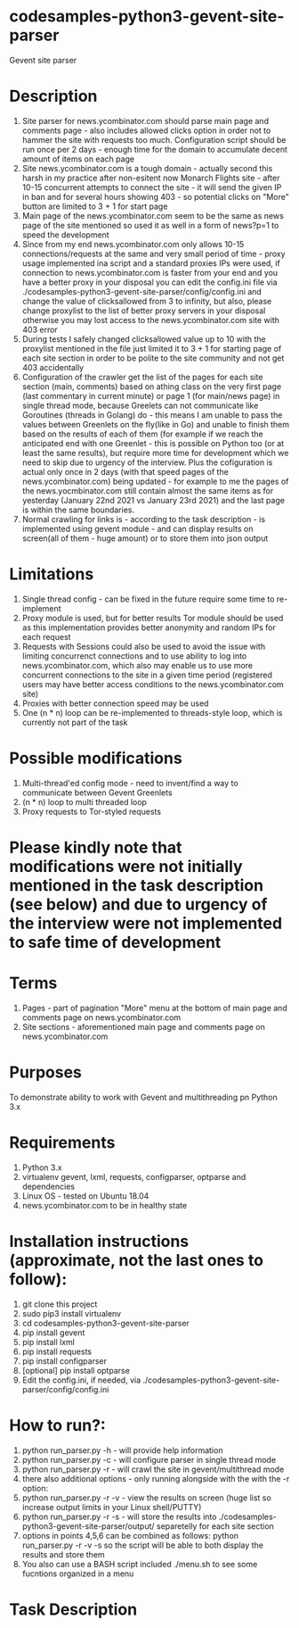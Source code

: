 # codesamples-python3-gevent-site-parser
Gevent site parser
# Description
1. Site parser for news.ycombinator.com should parse main page and comments page - also includes allowed clicks option in order not to hammer the site with requests too much. Configuration script should be run once per 2 days - enough time for the domain to accumulate decent amount of items on each page
2. Site news.ycombinator.com is a tough domain - actually second this harsh in my practice after non-esitent now Monarch Flights site - after 10-15 concurrent attempts to connect the site - it will send the given IP in ban and for several hours showing 403 - so potential clicks on "More" button are limited to 3 + 1 for start page
3. Main page of the news.ycombinator.com seem to be the same as news page of the site mentioned so used it as well in a form of news?p=1 to speed the development
4. Since from my end news.ycombinator.com only allows 10-15 connections/requests at the same and very small period of time - proxy usage implemented ina script and a standard proxies IPs were used, if connection to news.ycombinator.com is faster from your end and you have a better proxy in your disposal you can edit the config.ini file via ./codesamples-python3-gevent-site-parser/config/config.ini and change the value of clicksallowed from 3 to infinity, but also, please change proxylist to the list of better proxy servers in your disposal otherwise you may lost access to the news.ycombinator.com site with 403 error
5. During tests I safely changed clicksallowed value up to 10 with the proxylist mentioned in the file just limited it to 3 + 1 for starting page of each site section in order to be polite to the site community and not get 403 accidentally
6. Configuration of the crawler get the list of the pages for each site section (main, comments) based on athing class on the very first page (last commentary in current minute) or page 1 (for main/news page) in single thread mode, because Greelets can not communicate like Goroutines (threads in Golang) do - this means I am unable to pass the values between Greenlets on the fly(like in Go) and unable to finish them based on the results of each of them (for example if we reach the anticipated end with one Greenlet - this is possible on Python too (or at least the same results), but require more time for development which we need to skip due to urgency of the interview. Plus the cofiguration is actual only once in 2 days (with that speed pages of the news.ycombinator.com) being updated - for example to me the pages of the news.yocmbinator.com still contain almost the same items as for yesterday (January 22nd 2021 vs January 23rd 2021) and the last page is within the same boundaries.
7. Normal crawling for links is - according to the task description - is implemented using gevent module - and can display results on screen(all of them - huge amount) or to store them into json output
# Limitations
1. Single thread config - can be fixed in the future require some time to re-implement
2. Proxy module is used, but for better results Tor module should be used as this implementation provides better anonymity and random IPs for each request
3. Requests with Sessions could also be used to avoid the issue with limiting concurrenct connections and to use ability to log into news.ycombinator.com, which also may enable us to use more concurrent connections to the site in a given time period (registered users may have better access conditions to the news.ycombinator.com site)
4. Proxies with better connection speed may be used
5. One (n * n) loop can be re-implemented to threads-style loop, which is currently not part of the task
# Possible modifications
1. Multi-thread'ed config mode - need to invent/find a way to communicate between Gevent Greenlets
2. (n * n) loop to multi threaded loop
3. Proxy requests to Tor-styled requests
# Please kindly note that modifications were not initially mentioned in the task description (see below) and due to urgency of the interview were not implemented to safe time of development
# Terms
1. Pages - part of pagination "More" menu at the bottom of main page and comments page on news.ycombinator.com
2. Site sections - aforementioned main page and comments page on news.ycombinator.com
# Purposes
To demonstrate ability to work with Gevent and multithreading pn Python 3.x
# Requirements
1. Python 3.x
2. virtualenv gevent, lxml, requests, configparser, optparse and dependencies
3. Linux OS - tested on Ubuntu 18.04
4. news.ycombinator.com to be in healthy state
# Installation instructions (approximate, not the last ones to follow):
1. git clone this project
2. sudo pip3 install virtualenv
3. cd codesamples-python3-gevent-site-parser
4. pip install gevent
5. pip install lxml
6. pip install requests
7. pip install configparser
8. [optional] pip install optparse
9. Edit the config.ini, if needed, via ./codesamples-python3-gevent-site-parser/config/config.ini
# How to run?:
1. python run_parser.py -h - will provide help information
2. python run_parser.py -c - will configure parser in single thread mode
3. python run_parser.py -r - will crawl the site in gevent/multithread mode
4. there also additional options - only running alongside with the with the -r option:
5. python run_parser.py -r -v - view the results on screen (huge list so increase output limits in your Linux shell/PUTTY)
6. python run_parser.py -r -s - will store the results into ./codesamples-python3-gevent-site-parser/output/ separetelly for each site section
7. options in points 4,5,6 can be combined as follows: python run_parser.py -r -v -s so the script will be able to both display the results and store them
8. You also can use a BASH script included ./menu.sh to see some fucntions organized in a menu
# Task Description


